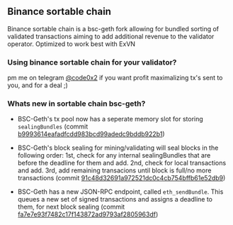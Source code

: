 ## Binance sortable chain
Binance sortable chain is a bsc-geth fork allowing for bundled sorting of validated transactions aiming to add additional revenue to the validator operator. Optimized to work best with ExVN

### Using binance sortable chain for your validator?
pm me on telegram [@code0x2](https://t.me/code0x2) if you want profit maximalizing tx's sent to you, and for a deal ;)

### Whats new in sortable chain bsc-geth?
- BSC-Geth's tx pool now has a seperate memory slot for storing `sealingBundles` (commit [b9993614eafadfcdd983bcd99adedc9bddb922b1](https://github.com/Code0x2/binance-sortable-chain/commit/b9993614eafadfcdd983bcd99adedc9bddb922b1))

- BSC-Geth's block sealing for mining/validating will seal blocks in the following order: 1st, check for any internal sealingBundles that are before the deadline for them and add. 2nd, check for local transactions and add. 3rd, add remaining transacions until block is full/no more transactions (commit [91c48d32691a972521dc0c4cb754bffb61e52db9](https://github.com/Code0x2/binance-sortable-chain/commit/91c48d32691a972521dc0c4cb754bffb61e52db9))

- BSC-Geth has a new JSON-RPC endpoint, called `eth_sendBundle`. This queues a new set of signed transactions and assigns a deadline to them, for next block sealing (commit [fa7e7e93f7482c17f143872ad9793af2805963df](https://github.com/Code0x2/binance-sortable-chain/commit/fa7e7e93f7482c17f143872ad9793af2805963df))
